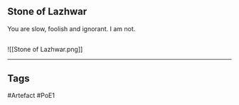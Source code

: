 ## Stone of Lazhwar
You are slow, foolish and ignorant.
I am not.
##
![[Stone of Lazhwar.png]]

---
## Tags
#Artefact
#PoE1